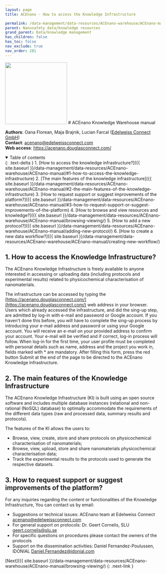 ```yaml
---
layout: page
title: ACEnano - How to access the Knowledge Infrastructure

permalink: /data-management/data-resources/ACEnano-warehouse/ACEnano-manual/
parent: Nanosafety data/knowledge resources
grand_parent: Data/knowledge management
has_children: false
has_toc: false
nav_exclude: true
nav_order: 281
---
```


<img src="{{ site.baseurl }}/images/logos/acenano.png" width="200" class="image--right" />
# ACEnano Knowledge Warehouse manual

**Authors**: Oana Florean, Maja Brajnik, Lucian Farcal ([Edelweiss Connect GmbH](https://edelweissconnect.com/))<br>
**Contact**: <acenano@edelweissconnect.com><br>
**Web access**: <https://acenano.douglasconnect.com/>

<details open markdown="block">
  <summary>
    Table of contents
  </summary>
  {: .text-delta }
1. [How to access the knowledge infrastructure?]({{ site.baseurl }}/data-management/data-resources/ACEnano-warehouse/ACEnano-manual/#1-how-to-access-the-knowledge-infrastructure)
2. [The main features of the knowledge infrastructure]({{ site.baseurl }}/data-management/data-resources/ACEnano-warehouse/ACEnano-manual/#2-the-main-features-of-the-knowledge-infrastructure)
3. [How to request support or suggest improvements of the platform?]({{ site.baseurl }}/data-management/data-resources/ACEnano-warehouse/ACEnano-manual/#3-how-to-request-support-or-suggest-improvements-of-the-platform)
4. [How to browse and view resources and knowledge?]({{ site.baseurl }}/data-management/data-resources/ACEnano-warehouse/ACEnano-manual/browsing-viewing/)
5. [How to add a new protocol?]({{ site.baseurl }}/data-management/data-resources/ACEnano-warehouse/ACEnano-manual/adding-new-protocol/)
6. [How to create a new data workflow?]({{ site.baseurl }}/data-management/data-resources/ACEnano-warehouse/ACEnano-manual/creating-new-workflow/)
</details>


## 1. How to access the Knowledge Infrastructure?
The ACEnano Knowledge Infrastructure is freely available to anyone interested in accessing or uploading data (including protocols and experimental results) related to physicochemical characterisation of nanomaterials.

The infrastructure can be accessed by typing the [https://acenano.douglasconnect.com/](https://acenano.douglasconnect.com/) web address in your browser. Users which already accessed the infrastructure, and did the sing-up step, are admitted by log-in with e-mail and password or Google account. If you haven't done this before, you will have to complete the sing-up process by introducing your e-mail address and password or using your Google account. You will receive an e-mail on your provided address to confirm your account. Your e-mail will be verified and if correct, log-in process will follow. When log-in for the first time, your user profile must be completed with personal details such as name, address and the project you work in, fields marked with * are mandatory. After filling this form, press the red button Submit at the end of the page to be directed to the ACEnano Knowledge Infrastructure.

## 2. The main features of the Knowledge Infrastructure
The ACEnano Knowledge Infrastructure (KI) is built using an open source software and includes multiple database instances (relational and non-rational (NoSQL) database) to optimally accommodate the requirements of the different data types (raw and processed data, summary results and protocols).

The features of the KI allows the users to:
* Browse, view, create, store and share protocols on physicochemical characterisation of nanomaterials;
* Browse, view, upload, store and share nanomaterials physicochemical characterisation data;
* Track the experimental results to the protocols used to generate the respective datasets.

## 3. How to request support or suggest improvements of the platform?
For any inquiries regarding the content or functionalities of the Knowledge Infrastructure, You can contact us by email:
* Suggestions or technical issues: ACEnano team at Edelweiss Connect <acenano@edelweissconnect.com>
* For general support on protocols: Dr. Geert Cornelis, SLU <geert.cornelis@slu.se>
* For specific questions on procedures please contact the owners of the protocols
* Support on the dissemination activities: Daniel Fernandez-Poulussen, IDONIAL <Daniel.Fernandez@idonial.com>

[Next]({{ site.baseurl }}/data-management/data-resources/ACEnano-warehouse/ACEnano-manual/browsing-viewing/)
{: .next-link }
